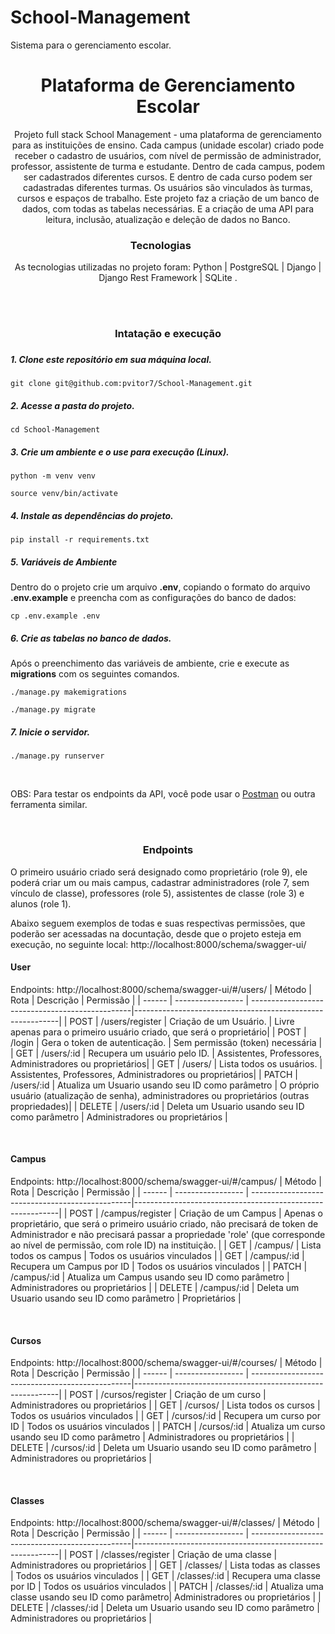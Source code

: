 # School-Management
Sistema para o gerenciamento escolar.

<h1 align="center">
  Plataforma de Gerenciamento Escolar
</h1>


<p align = "center">
Projeto full stack School Management - uma plataforma de gerenciamento para as instituições de ensino. Cada campus (unidade escolar) criado pode receber o cadastro de usuários, com nível de permissão de administrador, professor, assistente de turma e estudante. Dentro de cada campus, podem ser cadastrados diferentes cursos. E dentro de cada curso podem ser cadastradas diferentes turmas. Os usuários são vinculados às turmas, cursos e espaços de trabalho.
Este projeto faz a criação de um banco de dados, com todas as tabelas necessárias. E a criação de uma API para leitura, inclusão, atualização e deleção de dados no Banco.
</p>


<blockquote align="center"></blockquote>

<h3 align= "center">
  Tecnologias&nbsp;&nbsp;&nbsp;&nbsp;&nbsp;&nbsp;
</h3>

<p align="center" >
  As tecnologias utilizadas no projeto foram: Python | PostgreSQL | Django | Django Rest Framework | SQLite .
</p>
<br/>
<br/>

<h3 align= "center">
    Intatação e execução
<h3 align= "center">


##### 1. Clone este repositório em sua máquina local.

```
git clone git@github.com:pvitor7/School-Management.git
```

##### 2. Acesse a pasta do projeto.

```
cd School-Management
```

##### 3. Crie um ambiente e o use para execução (Linux).

```
python -m venv venv
```
```
source venv/bin/activate
```

##### 4. Instale as dependências do projeto.

```
pip install -r requirements.txt
```

##### 5. Variáveis de Ambiente

Dentro do  o projeto  crie um arquivo **.env**, copiando o formato do arquivo **.env.example**  e preencha com as configurações do banco de dados:

```
cp .env.example .env
```

##### 6. Crie as tabelas no banco de dados.
Após o preenchimento das variáveis de ambiente, crie e execute as **migrations** com os seguintes comandos.

  
```
./manage.py makemigrations
```

```
./manage.py migrate
```

##### 7. Inicie o servidor.

```
./manage.py runserver
```

<br/>

OBS: Para testar os endpoints da API, você pode usar o [Postman](https://www.postman.com/) ou outra ferramenta similar.

<br/>

<h3 align= "center">

Endpoints
</h3>


O primeiro usuário criado será designado como proprietário (role 9), ele poderá criar um ou mais campus, cadastrar administradores (role 7, sem vínculo de classe), professores (role 5), assistentes de classe (role 3) e alunos  (role 1).

Abaixo seguem exemplos de todas e suas respectivas permissões, que poderão ser acessadas na docuntação, desde que o projeto esteja em execução, no seguinte local: http://localhost:8000/schema/swagger-ui/

#### **User**
Endpoints: http://localhost:8000/schema/swagger-ui/#/users/
| Método | Rota              | Descrição                                       | Permissão              |
| ------ | ----------------- | ------------------------------------------------|-----------------------------------------------------------|
| POST   | /users/register   | Criação de um Usuário.                          | Livre apenas para o primeiro usuário criado, que será o proprietário|
| POST   | /login            | Gera o token de autenticação.                   | Sem permissão (token) necessária |
| GET    | /users/:id        | Recupera um usuário pelo ID.                    | Assistentes, Professores, Administradores ou proprietários|
| GET    | /users/           | Lista todos os usuários.                        | Assistentes, Professores, Administradores ou proprietários|
| PATCH  | /users/:id        | Atualiza um Usuario usando seu ID como parâmetro | O próprio usuário (atualização de senha), administradores ou proprietários (outras propriedades)|
| DELETE | /users/:id        | Deleta um Usuario usando seu ID como parâmetro   | Administradores ou proprietários |

<br/>

#### **Campus**
Endpoints: http://localhost:8000/schema/swagger-ui/#/campus/
| Método | Rota              | Descrição                                       | Permissão                                                 |
| ------ | ----------------- | ------------------------------------------------|-----------------------------------------------------------|
| POST   | /campus/register  | Criação de um Campus                            | Apenas o proprietário, que será o primeiro usuário criado, não precisará de token de Administrador e não precisará passar a propriedade 'role' (que corresponde ao nível de permissão, com role ID) na instituição. |
| GET    | /campus/          | Lista todos os campus                           | Todos os usuários vinculados                              |
| GET    | /campus/:id       | Recupera um Campus por ID                       | Todos os usuários vinculados                              |
| PATCH  | /campus/:id       | Atualiza um Campus usando seu ID como parâmetro | Administradores ou proprietários                          |
| DELETE | /campus/:id       | Deleta um Usuario usando seu ID como parâmetro  | Proprietários                                             |

<br/>

#### **Cursos**
Endpoints: http://localhost:8000/schema/swagger-ui/#/courses/
| Método | Rota              | Descrição                                       | Permissão                                                 |
| ------ | ----------------- | ------------------------------------------------|-----------------------------------------------------------|
| POST   | /cursos/register  | Criação de um curso                             | Administradores ou proprietários                          |
| GET    | /cursos/          | Lista todos os cursos                           | Todos os usuários vinculados                              |
| GET    | /cursos/:id       | Recupera um curso por ID                        | Todos os usuários vinculados                              |
| PATCH  | /cursos/:id       | Atualiza um curso usando seu ID como parâmetro  | Administradores ou proprietários                          |
| DELETE | /cursos/:id       | Deleta um Usuario usando seu ID como parâmetro  | Administradores ou proprietários                          |

<br/>

#### **Classes**
Endpoints: http://localhost:8000/schema/swagger-ui/#/classes/
| Método | Rota              | Descrição                                       | Permissão                                                 |
| ------ | ----------------- | ------------------------------------------------|-----------------------------------------------------------|
| POST   | /classes/register | Criação de uma classe                           | Administradores ou proprietários                          |
| GET    | /classes/         | Lista todas as classes                          | Todos os usuários vinculados                              |
| GET    | /classes/:id      | Recupera uma classe por ID                      | Todos os usuários vinculados                              |
| PATCH  | /classes/:id      | Atualiza uma classe usando seu ID como parâmetro| Administradores ou proprietários                          |
| DELETE | /classes/:id      | Deleta um Usuario usando seu ID como parâmetro  | Administradores ou proprietários                          |

